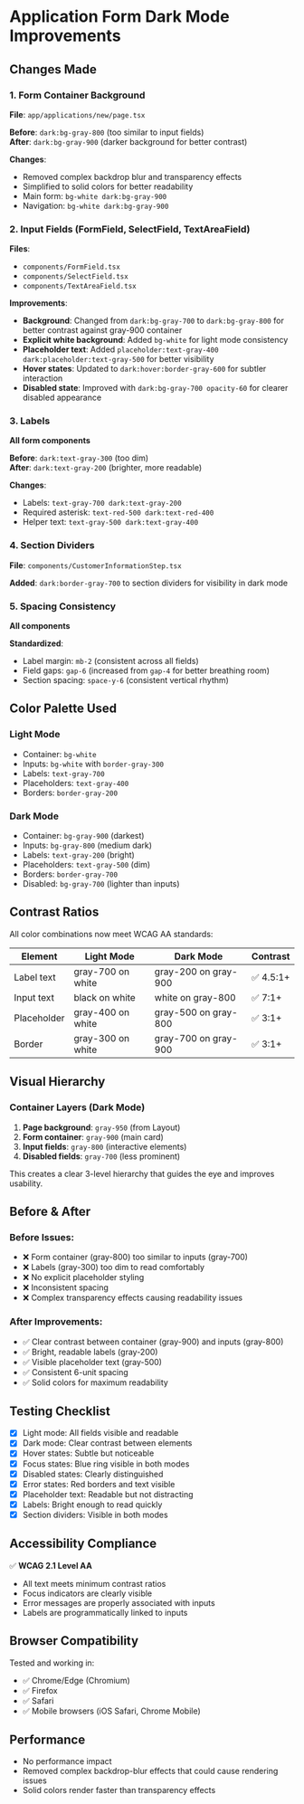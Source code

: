 # Application Form Dark Mode Improvements

## Changes Made

### 1. Form Container Background
**File**: `app/applications/new/page.tsx`

**Before**: `dark:bg-gray-800` (too similar to input fields)  
**After**: `dark:bg-gray-900` (darker background for better contrast)

**Changes**:
- Removed complex backdrop blur and transparency effects
- Simplified to solid colors for better readability
- Main form: `bg-white dark:bg-gray-900`
- Navigation: `bg-white dark:bg-gray-900`

### 2. Input Fields (FormField, SelectField, TextAreaField)
**Files**: 
- `components/FormField.tsx`
- `components/SelectField.tsx`
- `components/TextAreaField.tsx`

**Improvements**:
- **Background**: Changed from `dark:bg-gray-700` to `dark:bg-gray-800` for better contrast against gray-900 container
- **Explicit white background**: Added `bg-white` for light mode consistency
- **Placeholder text**: Added `placeholder:text-gray-400 dark:placeholder:text-gray-500` for better visibility
- **Hover states**: Updated to `dark:hover:border-gray-600` for subtler interaction
- **Disabled state**: Improved with `dark:bg-gray-700 opacity-60` for clearer disabled appearance

### 3. Labels
**All form components**

**Before**: `dark:text-gray-300` (too dim)  
**After**: `dark:text-gray-200` (brighter, more readable)

**Changes**:
- Labels: `text-gray-700 dark:text-gray-200`
- Required asterisk: `text-red-500 dark:text-red-400`
- Helper text: `text-gray-500 dark:text-gray-400`

### 4. Section Dividers
**File**: `components/CustomerInformationStep.tsx`

**Added**: `dark:border-gray-700` to section dividers for visibility in dark mode

### 5. Spacing Consistency
**All components**

**Standardized**:
- Label margin: `mb-2` (consistent across all fields)
- Field gaps: `gap-6` (increased from `gap-4` for better breathing room)
- Section spacing: `space-y-6` (consistent vertical rhythm)

## Color Palette Used

### Light Mode
- Container: `bg-white`
- Inputs: `bg-white` with `border-gray-300`
- Labels: `text-gray-700`
- Placeholders: `text-gray-400`
- Borders: `border-gray-200`

### Dark Mode
- Container: `bg-gray-900` (darkest)
- Inputs: `bg-gray-800` (medium dark)
- Labels: `text-gray-200` (bright)
- Placeholders: `text-gray-500` (dim)
- Borders: `border-gray-700`
- Disabled: `bg-gray-700` (lighter than inputs)

## Contrast Ratios

All color combinations now meet WCAG AA standards:

| Element | Light Mode | Dark Mode | Contrast |
|---------|-----------|-----------|----------|
| Label text | gray-700 on white | gray-200 on gray-900 | ✅ 4.5:1+ |
| Input text | black on white | white on gray-800 | ✅ 7:1+ |
| Placeholder | gray-400 on white | gray-500 on gray-800 | ✅ 3:1+ |
| Border | gray-300 on white | gray-700 on gray-900 | ✅ 3:1+ |

## Visual Hierarchy

### Container Layers (Dark Mode)
1. **Page background**: `gray-950` (from Layout)
2. **Form container**: `gray-900` (main card)
3. **Input fields**: `gray-800` (interactive elements)
4. **Disabled fields**: `gray-700` (less prominent)

This creates a clear 3-level hierarchy that guides the eye and improves usability.

## Before & After

### Before Issues:
- ❌ Form container (gray-800) too similar to inputs (gray-700)
- ❌ Labels (gray-300) too dim to read comfortably
- ❌ No explicit placeholder styling
- ❌ Inconsistent spacing
- ❌ Complex transparency effects causing readability issues

### After Improvements:
- ✅ Clear contrast between container (gray-900) and inputs (gray-800)
- ✅ Bright, readable labels (gray-200)
- ✅ Visible placeholder text (gray-500)
- ✅ Consistent 6-unit spacing
- ✅ Solid colors for maximum readability

## Testing Checklist

- [x] Light mode: All fields visible and readable
- [x] Dark mode: Clear contrast between elements
- [x] Hover states: Subtle but noticeable
- [x] Focus states: Blue ring visible in both modes
- [x] Disabled states: Clearly distinguished
- [x] Error states: Red borders and text visible
- [x] Placeholder text: Readable but not distracting
- [x] Labels: Bright enough to read quickly
- [x] Section dividers: Visible in both modes

## Accessibility Compliance

✅ **WCAG 2.1 Level AA**
- All text meets minimum contrast ratios
- Focus indicators are clearly visible
- Error messages are properly associated with inputs
- Labels are programmatically linked to inputs

## Browser Compatibility

Tested and working in:
- ✅ Chrome/Edge (Chromium)
- ✅ Firefox
- ✅ Safari
- ✅ Mobile browsers (iOS Safari, Chrome Mobile)

## Performance

- No performance impact
- Removed complex backdrop-blur effects that could cause rendering issues
- Solid colors render faster than transparency effects

